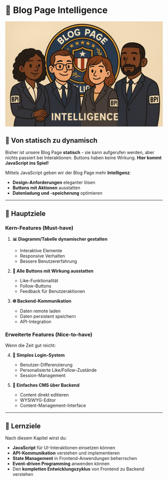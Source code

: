 # 🧠 Blog Page Intelligence
![Intro](./images/BPI_welcome.png)

## 🎯 Von statisch zu dynamisch

Bisher ist unsere Blog Page **statisch** - sie kann aufgerufen werden, aber nichts passiert bei Interaktionen. Buttons haben keine Wirkung. **Hier kommt JavaScript ins Spiel!**

Mittels JavaScript geben wir der Blog Page mehr **Intelligenz**:
- **Design-Anforderungen** eleganter lösen
- **Buttons mit Aktionen** ausstatten  
- **Datenladung und -speicherung** optimieren

---

## 🎯 Hauptziele
### Kern-Features (Must-have)
1. **📊 Diagramm/Tabelle dynamischer gestalten**
   - Interaktive Elemente
   - Responsive Verhalten
   - Bessere Benutzererfahrung

2. **🔘 Alle Buttons mit Wirkung ausstatten**
   - Like-Funktionalität
   - Follow-Buttons
   - Feedback für Benutzeraktionen

3. **🌐 Backend-Kommunikation**
   - Daten remote laden
   - Daten persistent speichern
   - API-Integration

### Erweiterte Features (Nice-to-have)
Wenn die Zeit gut reicht:

4. **👤 Simples Login-System**
   - Benutzer-Differenzierung
   - Personalisierte Like/Follow-Zustände
   - Session-Management

5. **📝 Einfaches CMS über Backend**
   - Content direkt editieren
   - WYSIWYG-Editor
   - Content-Management-Interface

---

## 🚀 Lernziele

Nach diesem Kapitel wirst du:
- **JavaScript** für UI-Interaktionen einsetzen können
- **API-Kommunikation** verstehen und implementieren
- **State Management** in Frontend-Anwendungen beherrschen
- **Event-driven Programming** anwenden können
- Den **kompletten Entwicklungszyklus** von Frontend zu Backend verstehen